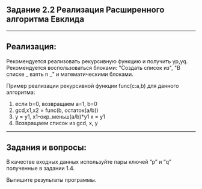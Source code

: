 **Задание 2.2**
Реализация Расширенного алгоритма Евклида
---
---
Реализация:
---
Рекомендуется реализовать рекурсивную функцию и получить yp,yq.
Рекомендуется воспользоваться блоками: "Создать список из", "В списке _ взять n _" и математическими блоками.

Пример реализации рекурсивной функции func(c:a,b) для данного алгоритма:

1) если b=0, возвращаем а=1, b=0
2) gcd,x1,x2 = func(b, остаток(a/b))
3) y = y1, x1-окр_меньш(a/b)*y1
   x = y1
4) Возвращаем список из gcd, x, y

---
Задания и вопросы:
---
В качестве входных данных используйте пары ключей “p” и “q” полученные в задании 1.4.

Выпишите результаты программы.
